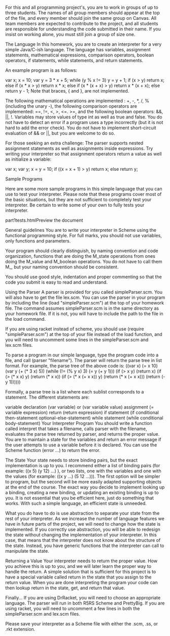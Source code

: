 For this and all programming project's, you are to work in groups of up to three students. The names of all group members should appear at the top of the file, and every member should join the same group on Canvas. All team members are expected to contribute to the project, and all students are responsible for understanding the code submitted in their name.  If you insist on working alone, you must still join a group of size one.

The Language
In this homework, you are to create an interpreter for a very simple Java/C-ish language. The language has variables, assignment statements, mathematical expressions, comparison operators, boolean operators, if statements, while statements, and return statements.

An example program is as follows:

var x;
x = 10;
var y = 3 * x + 5;
while (y % x != 3)
  y = y + 1;
if (x > y)
  return x;
else if (x * x > y)
  return x * x;
else if (x * (x + x) > y)
  return x * (x + x);
else
  return y - 1;
Note that braces, { and }, are not implemented.

The following mathematical operations are implemented : +, -, *, /, % (including the unary -), the following comparison operators are implemented: ==, !=, <, >, <=. >=, and the following boolean operators: &&, ||, !. Variables may store values of type int as well as true and false. You do not have to detect an error if a program uses a type incorrectly (but it is not hard to add the error check). You do not have to implement short-circuit evaluation of && or ||, but you are welcome to do so.

For those seeking an extra challenge: The parser supports nested assignment statements as well as assignments inside expressions. Try writing your interpreter so that assignment operators return a value as well as initialize a variable:

var x;
var y;
x = y = 10;
if ((x = x + 1) > y)
  return x;
else
  return y;


Sample Programs

Here are some more sample programs in this simple language that you can use to test your interpreter.  Please note that these programs cover most of the basic situations, but they are not sufficient to completely test your interpreter.  Be certain to write some of your own to fully tests your interpreter.

part1tests.htmlPreview the document

General guidelines
You are to write your interpreter in Scheme using the functional programming style. For full marks, you should not use variables, only functions and parameters.

Your program should clearly distinguish, by naming convention and code organization, functions that are doing the M_state operations from ones doing the M_value and M_boolean operations. You do not have to call them M_, but your naming convention should be consistent.

You should use good style, indentation and proper commenting so that the code you submit is easy to read and understand.

Using the Parser
A parser is provided for you called simpleParser.scm. You will also have to get the file lex.scm. You can use the parser in your program by including the line (load "simpleParser.scm") at the top of your homework file. The command assumes simpleParser.scm is in the same directory as your homework file. If it is not, you will have to include the path to the file in the load command.

If you are using racket instead of scheme, you should use (require "simpleParser.scm") at the top of your file instead of the load function, and you will need to uncomment some lines in the simpleParser.scm and lex.scm files.

To parse a program in our simple language, type the program code into a file, and call (parser "filename"). The parser will return the parse tree in list format. For example, the parse tree of the above code is:
((var x) (= x 10) (var y (+ (* 3 x) 5)) (while (!= (% y x) 3) (= y (+ y 1))) (if (> x y) (return x) (if (> (* x x) y) (return (* x x)) (if (> (* x (+ x x)) y) (return (* x (+ x x))) (return (- y 1))))))

Formally, a parse tree is a list where each sublist corresponds to a statement. The different statements are:

variable declaration	(var variable) or (var variable value)
assignment	(= variable expression)
return	(return expression)
if statement	(if conditional then-statement optional-else-statement)
while statement	(while conditional body-statement)
Your Interpreter Program
You should write a function called interpret that takes a filename, calls parser with the filename, evaluates the parse tree returned by parser, and returns the proper value. You are to maintain a state for the variables and return an error message if the user attempts to use a variable before it is declared. You can use the Scheme function (error ...) to return the error.

The State
Your state needs to store binding pairs, but the exact implementation is up to you. I recommend either a list of binding pairs (for example: ((x 5) (y 12) ...) ), or two lists, one with the variables and one with the values (for example: ((x y ...) (5 12 ...))). The first option will be simpler to program, but the second will be more easily adapted supporting objects at the end of the course. The exact way you decide to implement looking up a binding, creating a new binding, or updating an existing binding is up to you. It is not essential that you be efficient here, just do something that works. With such a simple language, an efficient state is unneeded.

What you do have to do is use abstraction to separate your state from the rest of your interpreter. As we increase the number of language features we have in future parts of the project, we will need to change how the state is implemented. If you correctly use abstraction, you will be able to redesign the state without changing the implementation of your interpreter. In this case, that means that the interpreter does not know about the structure of the state. Instead, you have generic functions that the interpreter can call to manipulate the state.

Returning a Value
Your interpreter needs to return the proper value.  How you achieve this is up to you, and we will later learn the proper way to handle the return.  A simple solution that is sufficient for this project is to have a special variable called return in the state that you assign to the return value.  When you are done interpreting the program your code can then lookup return in the state, get, and return that value.

Finally...
If you are using DrRacket, you will need to choose an appropriate language.  The parser will run in both R5RS Scheme and PrettyBig.  If you are using racket, you will need to uncomment a few lines in both the simpleParser.scm and lex.scm files.

Please save your interpreter as a Scheme file with either the .scm, .ss, or .rkt extension.
